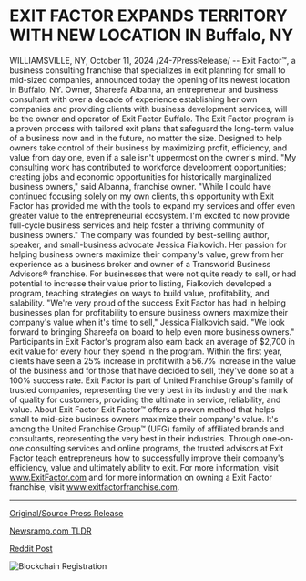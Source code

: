 # EXIT FACTOR EXPANDS TERRITORY WITH NEW LOCATION IN Buffalo, NY

WILLIAMSVILLE, NY, October 11, 2024 /24-7PressRelease/ -- Exit Factor™, a business consulting franchise that specializes in exit planning for small to mid-sized companies, announced today the opening of its newest location in Buffalo, NY. Owner, Shareefa Albanna, an entrepreneur and business consultant with over a decade of experience establishing her own companies and providing clients with business development services, will be the owner and operator of Exit Factor Buffalo.  The Exit Factor program is a proven process with tailored exit plans that safeguard the long-term value of a business now and in the future, no matter the size. Designed to help owners take control of their business by maximizing profit, efficiency, and value from day one, even if a sale isn't uppermost on the owner's mind.   "My consulting work has contributed to workforce development opportunities; creating jobs and economic opportunities for historically marginalized business owners," said Albanna, franchise owner. "While I could have continued focusing solely on my own clients, this opportunity with Exit Factor has provided me with the tools to expand my services and offer even greater value to the entrepreneurial ecosystem. I'm excited to now provide full-cycle business services and help foster a thriving community of business owners."  The company was founded by best-selling author, speaker, and small-business advocate Jessica Fialkovich. Her passion for helping business owners maximize their company's value, grew from her experience as a business broker and owner of a Transworld Business Advisors® franchise. For businesses that were not quite ready to sell, or had potential to increase their value prior to listing, Fialkovich developed a program, teaching strategies on ways to build value, profitability, and salability.   "We're very proud of the success Exit Factor has had in helping businesses plan for profitability to ensure business owners maximize their company's value when it's time to sell," Jessica Fialkovich said. "We look forward to bringing Shareefa on board to help even more business owners."  Participants in Exit Factor's program also earn back an average of $2,700 in exit value for every hour they spend in the program. Within the first year, clients have seen a 25% increase in profit with a 56.7% increase in the value of the business and for those that have decided to sell, they've done so at a 100% success rate.   Exit Factor is part of United Franchise Group's family of trusted companies, representing the very best in its industry and the mark of quality for customers, providing the ultimate in service, reliability, and value.  About Exit Factor    Exit Factor™ offers a proven method that helps small to mid-size business owners maximize their company's value. It's among the United Franchise Group™ (UFG) family of affiliated brands and consultants, representing the very best in their industries. Through one-on-one consulting services and online programs, the trusted advisors at Exit Factor teach entrepreneurs how to successfully improve their company's efficiency, value and ultimately ability to exit. For more information, visit www.ExitFactor.com and for more information on owning a Exit Factor franchise, visit www.exitfactorfranchise.com. 

---

[Original/Source Press Release](https://www.24-7pressrelease.com/press-release/515148/exit-factor-expands-territory-with-new-location-in-buffalo-ny)
                    

[Newsramp.com TLDR](None) 



[Reddit Post](https://www.reddit.com/r/StartupBusinessNews/comments/1g14429/exit_factor_opens_new_location_in_buffalo_ny/) 



![Blockchain Registration](https://cdn.newsramp.app/24-7PressRelease/qrcode/2410/11/xenoc2iI.webp)